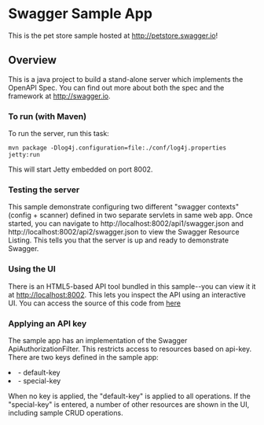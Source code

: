 # Swagger Sample App

This is the pet store sample hosted at http://petstore.swagger.io!

## Overview
This is a java project to build a stand-alone server which implements the OpenAPI Spec.  You can find out 
more about both the spec and the framework at http://swagger.io. 

### To run (with Maven)
To run the server, run this task:

```
mvn package -Dlog4j.configuration=file:./conf/log4j.properties jetty:run
```

This will start Jetty embedded on port 8002.

### Testing the server
This sample demonstrate configuring two different "swagger contexts" (config + scanner) defined in two separate servlets in same web app.
Once started, you can navigate to http://localhost:8002/api1/swagger.json and http://localhost:8002/api2/swagger.json to view the Swagger Resource Listing.
This tells you that the server is up and ready to demonstrate Swagger.

### Using the UI
There is an HTML5-based API tool bundled in this sample--you can view it it at [http://localhost:8002](http://localhost:8002). This lets you inspect the API using an interactive UI.  You can access the source of this code from [here](https://github.com/swagger-api/swagger-ui)

### Applying an API key
The sample app has an implementation of the Swagger ApiAuthorizationFilter.  This restricts access to resources
based on api-key.  There are two keys defined in the sample app:

<li>- default-key</li>

<li>- special-key</li>

When no key is applied, the "default-key" is applied to all operations.  If the "special-key" is entered, a
number of other resources are shown in the UI, including sample CRUD operations.
